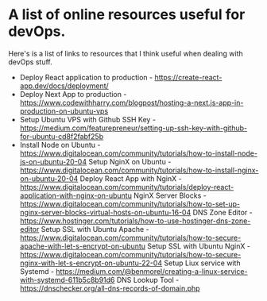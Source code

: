 # A list of online resources useful for devOps.


Here's is a list of links to resources that I think useful when dealing with devOps stuff.

- Deploy React application to production - https://create-react-app.dev/docs/deployment/
- Deploy Next App to production - https://www.codewithharry.com/blogpost/hosting-a-next.js-app-in-production-on-ubuntu-vps
- Setup Ubuntu VPS with Github SSH Key - https://medium.com/featurepreneur/setting-up-ssh-key-with-github-for-ubuntu-cd8f2fabf25b
- Install Node on Ubuntu - https://www.digitalocean.com/community/tutorials/how-to-install-node-js-on-ubuntu-20-04
Setup NginX on Ubuntu - https://www.digitalocean.com/community/tutorials/how-to-install-nginx-on-ubuntu-20-04
Deploy React App with NginX - https://www.digitalocean.com/community/tutorials/deploy-react-application-with-nginx-on-ubuntu
NginX Server Blocks - https://www.digitalocean.com/community/tutorials/how-to-set-up-nginx-server-blocks-virtual-hosts-on-ubuntu-16-04
DNS Zone Editor - https://www.hostinger.com/tutorials/how-to-use-hostinger-dns-zone-editor
Setup SSL with Ubuntu Apache - https://www.digitalocean.com/community/tutorials/how-to-secure-apache-with-let-s-encrypt-on-ubuntu
Setup SSL with Ubuntu NginX - https://www.digitalocean.com/community/tutorials/how-to-secure-nginx-with-let-s-encrypt-on-ubuntu-22-04
Setup Liux service with Systemd - https://medium.com/@benmorel/creating-a-linux-service-with-systemd-611b5c8b91d6
DNS Lookup Tool - https://dnschecker.org/all-dns-records-of-domain.php


